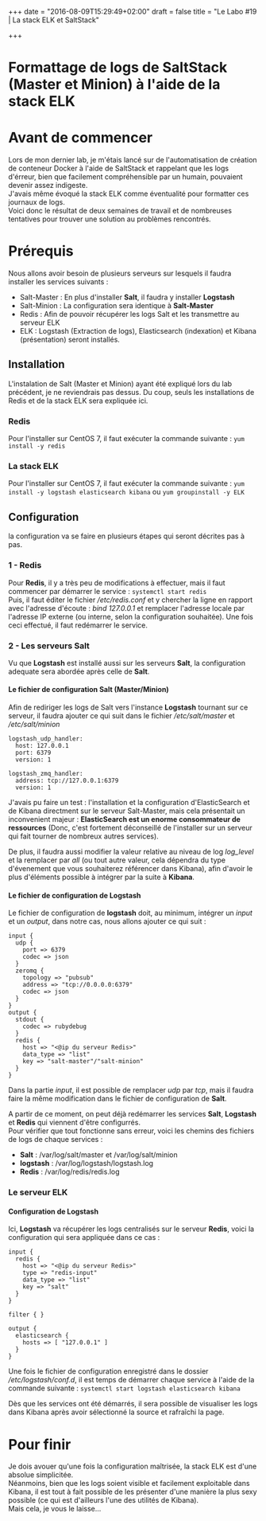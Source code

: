 +++
date = "2016-08-09T15:29:49+02:00"
draft = false
title = "Le Labo #19 | La stack ELK et SaltStack"

+++

# Formattage de logs de SaltStack (Master et Minion) à l'aide de la stack ELK

# Avant de commencer
Lors de mon dernier lab, je m'étais lancé sur de l'automatisation de création de conteneur Docker à l'aide de SaltStack et rappelant que les logs d'érreur, bien que facilement compréhensible par un humain, pouvaient devenir assez indigeste.  
J'avais même évoqué la stack ELK comme éventualité pour formatter ces journaux de logs.  
Voici donc le résultat de deux semaines de travail et de nombreuses tentatives pour trouver une solution au problèmes rencontrés.


# Prérequis
Nous allons avoir besoin de plusieurs serveurs sur lesquels il faudra installer les services suivants :  

- Salt-Master : En plus d'installer **Salt**, il faudra y installer **Logstash**
- Salt-Minion : La configuration sera identique à **Salt-Master**
- Redis : Afin de pouvoir récupérer les logs Salt et les transmettre au serveur ELK
- ELK : Logstash (Extraction de logs), Elasticsearch (indexation) et Kibana (présentation) seront installés.

## Installation
L'instalation de Salt (Master et Minion) ayant été expliqué lors du lab précédent, je ne reviendrais pas dessus. Du coup, seuls les installations de Redis et de la stack ELK sera expliquée ici.

### Redis 
Pour l'installer sur CentOS 7, il faut exécuter la commande suivante : `yum install -y redis`

### La stack ELK
Pour l'installer sur CentOS 7, il faut exécuter la commande suivante : `yum install -y logstash elasticsearch kibana` ou `yum groupinstall -y ELK`

## Configuration
la configuration va se faire en plusieurs étapes qui seront décrites pas à pas.

### 1 - Redis
Pour **Redis**, il y a très peu de modifications à effectuer, mais il faut commencer par démarrer le service : `systemctl start redis`  
Puis, il faut éditer le fichier */etc/redis.conf* et y chercher la ligne en rapport avec l'adresse d'écoute : *bind 127.0.0.1* et remplacer l'adresse locale par l'adresse IP externe (ou interne, selon la configuration souhaitée).
Une fois ceci effectué, il faut redémarrer le service.

### 2 - Les serveurs Salt
Vu que **Logstash** est installé aussi sur les serveurs **Salt**, la configuration adequate sera abordée après celle de **Salt**.

#### Le fichier de configuration Salt (Master/Minion)
Afin de rediriger les logs de Salt vers l'instance **Logstash** tournant sur ce serveur, il faudra ajouter ce qui suit dans le fichier */etc/salt/master* et */etc/salt/minion*

	logstash_udp_handler:
	  host: 127.0.0.1
	  port: 6379
	  version: 1

	logstash_zmq_handler:
	  address: tcp://127.0.0.1:6379
	  version: 1

J'avais pu faire un test : l'installation et la configuration d'ElasticSearch et de Kibana directment sur le serveur Salt-Master, mais cela présentait un inconvenient majeur : **ElasticSearch est un enorme consommateur de ressources** (Donc, c'est fortement déconseillé de l'installer sur un serveur qui fait tourner de nombreux autres services).

De plus, il faudra aussi modifier la valeur relative au niveau de log *log_level* et la remplacer par *all* (ou tout autre valeur, cela dépendra du type d'évenement que vous souhaiterez référencer dans Kibana), afin d'avoir le plus d'éléments possible à intégrer par la suite à **Kibana**.

#### Le fichier de configuration de Logstash
Le fichier de configuration de **logstash** doit, au minimum, intégrer un *input* et un *output*, dans notre cas, nous allons ajouter ce qui suit : 

	input {
	  udp {
	    port => 6379
	    codec => json
	  }
	  zeromq {
	    topology => "pubsub"
	    address => "tcp://0.0.0.0:6379"
	    codec => json
	  }
	}
	output {
	  stdout {
	    codec => rubydebug
	  }
	  redis {
	    host => "<@ip du serveur Redis>"
	    data_type => "list"
	    key => "salt-master"/"salt-minion"
	  }
	}

Dans la partie *input*, il est possible de remplacer *udp* par *tcp*, mais il faudra faire la même modification dans le fichier de configuration de **Salt**.

A partir de ce moment, on peut déjà redémarrer les services **Salt**, **Logstash** et **Redis** qui viennent d'être configurrés.  
Pour vérifier que tout fonctionne sans erreur, voici les chemins des fichiers de logs de chaque services : 

- **Salt** : /var/log/salt/master et /var/log/salt/minion
- **logstash** : /var/log/logstash/logstash.log
- **Redis** : /var/log/redis/redis.log


### Le serveur ELK
#### Configuration de Logstash
Ici, **Logstash** va récupérer les logs centralisés sur le serveur **Redis**, voici la configuration qui sera appliquée dans ce cas : 

	input {
	  redis {
	    host => "<@ip du serveur Redis>"
	    type => "redis-input"
	    data_type => "list"
	    key => "salt"
	  }
	}

	filter { }

	output {
	  elasticsearch {
	    hosts => [ "127.0.0.1" ]
	  }
	}

Une fois le fichier de configuration enregistré dans le dossier */etc/logstash/conf.d*, il est temps de démarrer chaque service à l'aide de la commande suivante : 
`systemctl start logstash elasticsearch kibana`

Dès que les services ont été démarrés, il sera possible de visualiser les logs dans Kibana après avoir sélectionné la source et rafraîchi la page.  

# Pour finir
Je dois avouer qu'une fois la configuration maîtrisée, la stack ELK est d'une absolue simplicitée.  
Néanmoins, bien que les logs soient visible et facilement exploitable dans Kibana, il est tout à fait possible de les présenter d'une manière la plus sexy possible (ce qui est d'ailleurs l'une des utilités de Kibana).  
Mais cela, je vous le laisse...